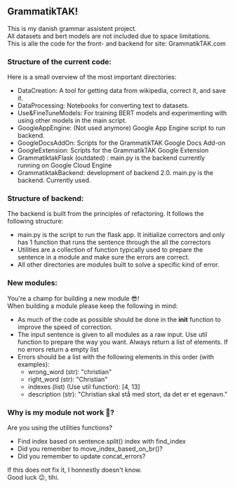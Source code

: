 ## GrammatikTAK!
This is my danish grammar assistent project.  
All datasets and bert models are not included due to space limitations.  
This is alle the code for the front- and backend for site: GrammatikTAK.com

### Structure of the current code:
Here is a small overview of the most important directories:  
* DataCreation: A tool for getting data from wikipedia, correct it, and save it.
* DataProcessing: Notebooks for converting text to datasets.
* Use&FineTuneModels: For training BERT models and experimenting with using other models in the main script.
* GoogleAppEngine: (Not used anymore) Google App Engine script to run backend.
* GoogleDocsAddOn: Scripts for the GrammatikTAK Google Docs Add-on
* GoogleExtension: Scripts for the GrammatikTAK Google Extension
* GrammatiktakFlask (outdated) : main.py is the backend currently running on Google Cloud Engine
* GrammatiktakBackend: development of backend 2.0. main.py is the backend. Currently used.

### Structure of backend:
The backend is built from the principles of refactoring. It follows the following structure:  
* main.py is the script to run the flask app. It initialize correctors and only has 1 function that runs the sentence through the all the correctors
* Utilities are a collection of function typically used to prepare the sentence in a module and make sure the errors are correct.
* All other directories are modules built to solve a specific kind of error.

### New modules:
You're a champ for building a new module :sunglasses:!  
When building a module please keep the following in mind:  
* As much of the code as possible should be done in the __init__ function to improve the speed of correction.
* The input sentence is given to all modules as a raw input. Use util function to prepare the way you want. Always return a list of elements. If no errors return a empty list
* Errors should be a list with the following elements in this order (with examples):
  * wrong_word (str): "christian"
  * right_word (str): "Christian"
  * indexes (list) (Use util function): [4, 13]
  * description (str): "Christian skal stå med stort, da det er et egenavn."
  
  
### Why is my module not work :raised_eyebrow:?
Are you using the utilities functions?
* Find index based on sentence.split() index with find_index
* Did you remember to move_index_based_on_br()?
* Did you remember to update concat_errors?

If this does not fix it, I honnestly doesn't know.  
Good luck :wink:, tihi.
